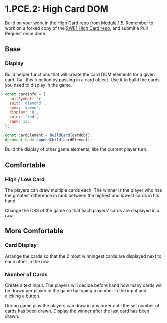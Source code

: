 # 1.PCE.2: High Card DOM

Build on your work in the High Card repo from [Module 1.5](../1.5-high-card-dom.md). Remember to work on a forked copy of the [SWE1 High Card repo](https://github.com/rocketacademy/high-card-swe1), and submit a Pull Request once done.

## Base

### Display

Build helper functions that will create the card DOM elements for a given card. Call this function by passing in a card object. Use it to build the cards you need to display in the game.

```javascript
const cardInfo = {
  suitSymbol: '♦️',
  suit: 'diamond',
  name: 'queen',
  display: 'Q',
  color: 'red',
  rank: 12,
};

const cardElement = buildCard(cardObj);
document.body.appendChild(cardElement);
```

Build the display of other game elements, like the current player turn.

## Comfortable

### High / Low Card

The players can draw multiple cards each. The winner is the player who has the greatest difference in rank between the highest and lowest cards in his hand.

Change the CSS of the game so that each players' cards are displayed in a row.

## More Comfortable

### Card Display

Arrange the cards so that the 2 most winningest cards are displayed next to each other in the row.

### Number of Cards

Create a text input. The players will decide before hand how many cards will be drawn per player in the game by typing a number in the input and clicking a button.

During game play the players can draw in any order until the set number of cards has been drawn. Display the winner after the last card has been drawn.

